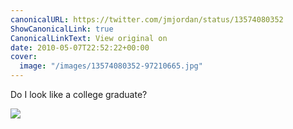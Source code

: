 ```yaml
---
canonicalURL: https://twitter.com/jmjordan/status/13574080352
ShowCanonicalLink: true
CanonicalLinkText: View original on
date: 2010-05-07T22:52:22+00:00
cover:
  image: "/images/13574080352-97210665.jpg"
---
```

Do I look like a college graduate? 

![](/images/13574080352-97210665.jpg)